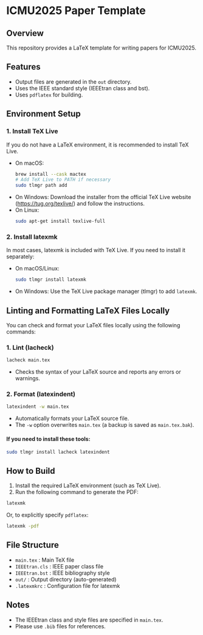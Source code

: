 # ICMU2025 Paper Template

## Overview
This repository provides a LaTeX template for writing papers for ICMU2025.

## Features
- Output files are generated in the `out` directory.
- Uses the IEEE standard style (IEEEtran class and bst).
- Uses `pdflatex` for building.

## Environment Setup
### 1. Install TeX Live
If you do not have a LaTeX environment, it is recommended to install TeX Live.
- On macOS:
  ```sh
  brew install --cask mactex
  # Add TeX Live to PATH if necessary
  sudo tlmgr path add
  ```
- On Windows:
  Download the installer from the official TeX Live website (https://tug.org/texlive/) and follow the instructions.
- On Linux:
  ```sh
  sudo apt-get install texlive-full
  ```

### 2. Install latexmk
In most cases, latexmk is included with TeX Live. If you need to install it separately:
- On macOS/Linux:
  ```sh
  sudo tlmgr install latexmk
  ```
- On Windows:
  Use the TeX Live package manager (tlmgr) to add `latexmk`.

## Linting and Formatting LaTeX Files Locally
You can check and format your LaTeX files locally using the following commands:

### 1. Lint (lacheck)
```sh
lacheck main.tex
```
- Checks the syntax of your LaTeX source and reports any errors or warnings.

### 2. Format (latexindent)
```sh
latexindent -w main.tex
```
- Automatically formats your LaTeX source file.
- The `-w` option overwrites `main.tex` (a backup is saved as `main.tex.bak`).

#### If you need to install these tools:
```sh
sudo tlmgr install lacheck latexindent
```

## How to Build
1. Install the required LaTeX environment (such as TeX Live).
2. Run the following command to generate the PDF:

```sh
latexmk
```

Or, to explicitly specify `pdflatex`:

```sh
latexmk -pdf
```

## File Structure
- `main.tex` : Main TeX file
- `IEEEtran.cls` : IEEE paper class file
- `IEEEtran.bst` : IEEE bibliography style
- `out/` : Output directory (auto-generated)
- `.latexmkrc` : Configuration file for latexmk

## Notes
- The IEEEtran class and style files are specified in `main.tex`.
- Please use `.bib` files for references.

